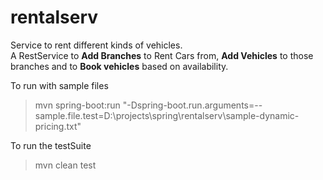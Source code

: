 # rentalserv
Service to rent different kinds of vehicles.  
A RestService to **Add Branches** to Rent Cars from, **Add Vehicles** to those branches and to **Book vehicles** based on availability.

To run with sample files
> mvn spring-boot:run "-Dspring-boot.run.arguments=--sample.file.test=D:\projects\spring\rentalserv\sample-dynamic-pricing.txt"

To run the testSuite
> mvn clean test


